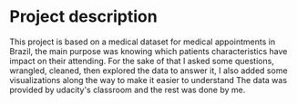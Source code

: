 # Project description
This project is based on a medical dataset for medical appointments in Brazil, the main purpose was knowing which patients characteristics have impact on their attending.
For the sake of that I asked some questions, wrangled, cleaned, then explored the data to answer it, I also added some visualizations along the way to make it easier to understand
The data was provided by udacity's classroom and the rest was done by me.
